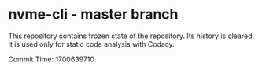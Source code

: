 # nvme-cli - master branch

This repository contains frozen state of the repository.
Its history is cleared. It is used only for static code
analysis with Codacy.

Commit Time: 1700639710